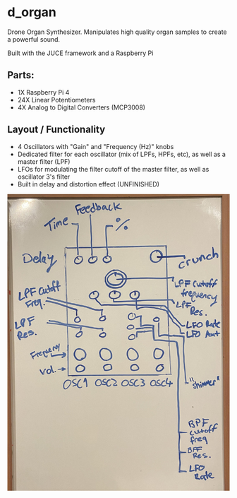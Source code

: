 # d_organ

Drone Organ Synthesizer. Manipulates high quality organ samples to create a powerful sound.

Built with the JUCE framework and a Raspberry Pi 

## Parts:

- 1X Raspberry Pi 4
- 24X Linear Potentiometers
- 4X Analog to Digital Converters (MCP3008)


## Layout / Functionality
- 4 Oscillators with "Gain" and "Frequency (Hz)" knobs
- Dedicated filter for each oscillator (mix of LPFs, HPFs, etc), as well as a master filter (LPF)
- LFOs for modulating the filter cutoff of the master filter, as well as oscillator 3's filter
- Built in delay and distortion effect (UNFINISHED)
<img src="https://github.com/tparker48/d_organ/blob/master/Images/layout1.jpg" />

